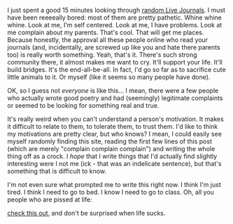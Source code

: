 I just spent a good 15 minutes looking through <a href="http://www.livejournal.com/random.bml">random Live Journals</a>.  I must have been reeeeally bored: most of them are pretty pathetic.  Whine whine whine.  Look at me, I'm self centered.  Look at me, I have problems.  Look at me complain about my parents.  That's cool.  That will get me places.  Because honestly, the approval all these people online who read your journals (and, incidentally, are screwed up like you and hate there parents too) is really worth something.  Yeah, that's it.  There's such strong community there, it almost makes me want to cry.  It'll support your life.  It'll build bridges.  It's the end-all-be-all.  In fact, I'd go so far as to sacrifice cute little animals to it.  Or myself (like it seems so many people have done).

OK, so I guess not <i>everyone</i> is like this... I mean, there were a few people who actually wrote good poetry and had (seemingly) legitimate complaints or seemed to be looking for something real and true.

It's really weird when you can't understand a person's motivation.  It makes it difficult to relate to them, to tolerate them, to trust them.  I'd like to think my motivations are pretty clear, but who knows?  I mean, I could easily see myself randomly finding this site, reading the first few lines of this post (which are merely "complain complain complain") and writing the whole thing off as a crock.  I <i>hope</i> that I write things that I'd actually find slightly interesting were I not me (ick - that was an indelicate sentence), but that's something that is difficult to know.

I'm not even sure what prompted me to write this right now.  I think I'm just tired.  I think I need to go to bed.  I know I need to go to class.
Oh, all you people who are pissed at life:

<a href="http://bible.gospelcom.net/cgi-bin/bible?language=english&amp;passage=Isaiah+28%3A16-22&amp;version=NIV">check this out</a>, and don't be surprised when life sucks.